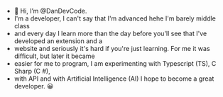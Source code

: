 - 👋 Hi, I’m @DanDevCode.
- I'm a developer, I can't say that I'm advanced hehe I'm barely middle class
-  and every day I learn more than the day before you'll see that I've developed an extension and a 
-  website and seriously it's hard if you're just learning. For me it was difficult, but later it became 
-  easier for me to program, I am experimenting with Typescript (TS), C Sharp (C #), 
-  with API and with Artificial Intelligence (AI) I hope to become a great developer. 😀

